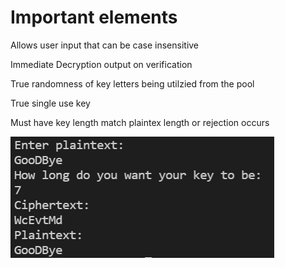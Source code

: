 # Important elements

Allows user input that can be case insensitive

Immediate Decryption output on verification

True randomness of key letters being utilzied from the pool

True single use key

Must have key length match plaintex length or rejection occurs

![](https://github.com/Dumitrek/CS538/blob/main/finalProject/FP%20image.PNG)
